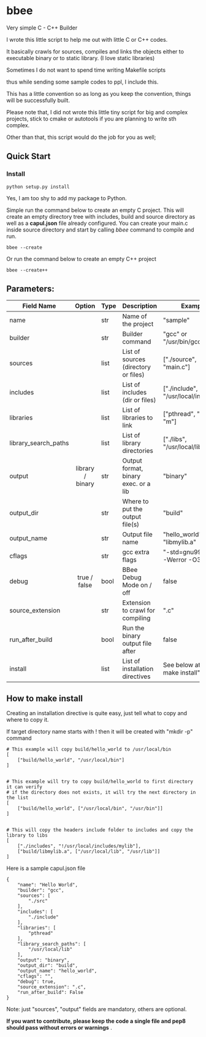 # bbee
Very simple C - C++ Builder

I wrote this little script to help me out with little C or C++ codes.

It basically crawls for sources, compiles and links the objects either to executable binary or to static library. (I love static libraries)

Sometimes I do not want to spend time writing Makefile scripts

thus while sending some sample codes to ppl, I include this.

This has a little convention so as long as you keep the convention, things will be successfully built.

Please note that, I did not wrote this little tiny script for big and complex projects, stick to cmake or autotools if you are planning to write sth complex.

Other than that, this script would do the job for you as well;

## Quick Start

### Install

    python setup.py install

Yes, I am too shy to add my package to Python.

Simple run the command below to create an empty C project. This will create an empty directory tree with includes, build and source directory as well as a **capul.json** file already configured. You can create your main.c inside source directory and start by calling *bbee* command to compile and run.

    bbee --create

Or run the command below to create an empty C++ project

    bbee --create++
    



## Parameters:

| Field Name           | Option           | Type | Description                          | Example                              |
| -------------------- | :--------------: | ---- | ------------------------------------ | ------------------------------------ |
| name                 |                  | str  | Name of the project                  | "sample"                             |
| builder              |                  | str  | Builder command                      | "gcc" or "/usr/bin/gcc-7"            |
| sources              |                  | list | List of sources (directory or files) | ["./source", "main.c"]               |
| includes             |                  | list | List of includes (dir or files)      | ["./include", "/usr/local/includes"] |
| libraries            |                  | list | List of libraries to link            | ["pthread", "GL", "m"]               |
| library_search_paths |                  | list | List of library directories          | ["./libs", "/usr/local/lib"]         |
| output               | library / binary | str  | Output format, binary exec. or a lib | "binary"                             |
| output_dir           |                  | str  | Where to put the output file(s)      | "build"                              |
| output_name          |                  | str  | Output file name                     | "hello_world" or "libmylib.a"        |
| cflags               |                  | str  | gcc extra flags                      | "-std=gnu99 -Wall -Werror -O3 -g"    | 
| debug                | true / false     | bool | BBee Debug Mode on / off             | false                                |
| source_extension     |                  | str  | Extension to crawl for compiling     | ".c"                                 |
| run_after_build      |                  | bool | Run the binary output file after     | false                                |
| install              |                  | list | List of installation directives      | See below at "how to make install"   |


## How to make install

Creating an installation directive is quite easy, just tell what to copy and where to copy it.

If target directory name starts with ! then it will be created with "mkdir -p" command

    # This example will copy build/hello_world to /usr/local/bin
    [
        ["build/hello_world", "/usr/local/bin"]
    ]


    # This example will try to copy build/hello_world to first directory it can verify
    # if the directory does not exists, it will try the next directory in the list
    [
        ["build/hello_world", ["/usr/local/bin", "/usr/bin"]]
    ]


    # This will copy the headers include folder to includes and copy the library to libs
    [
        ["./includes", "!/usr/local/includes/mylib"],
        ["build/libmylib.a", ["/usr/local/lib", "/usr/lib"]]
    ]


Here is a sample capul.json file

    {
        "name": "Hello World",
        "builder": "gcc",
        "sources": [
            "./src"
        ],
        "includes": [
            "./include"
        ],
        "libraries": [
            "pthread"
        ],
        "library_search_paths": [
            "/usr/local/lib"
        ],
        "output": "binary",
        "output_dir": "build",
        "output_name": "hello_world",
        "cflags": "",
        "debug": true,
        "source_extension": ".c",
        "run_after_build": False
    }

Note: just "sources", "output" fields are mandatory, others are optional.

**If you want to contribute, please keep the code a single file and pep8 should pass without errors or warnings**
.
